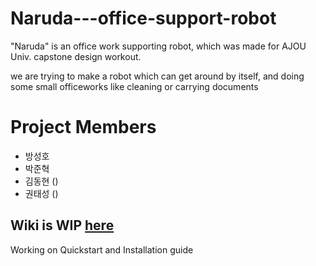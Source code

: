 # Naruda---office-support-robot
"Naruda" is an office work supporting robot, which was made for AJOU Univ. capstone design workout.

we are trying to make a robot which can get around by itself, and doing some small officeworks like cleaning or carrying documents

# Project Members
- 방성호
- 박준혁
- 김동현 ()
- 권태성 ()

## Wiki is WIP [here](https://github.com/YouDaHe/Naruda---office-support-robot/wiki)
Working on Quickstart and Installation guide
